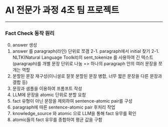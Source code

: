 # AI 전문가 과정 4조 팀 프로젝트
---
### Fact Check 동작 원리


0. answer 생성
1. answer 를 paragraph(라인) 단위로 쪼갬
2-1. paragraph에서 initial 찾기
2-1. NLTK(Natural Language Toolkit)의 sent_tokenize 를 사용하여 긴 텍스트(paragraph)를 개별 문장 단위로 나눔
=> 하나의 paragraph 안의 여러 문장을 쪼개는 역할
3. 분할된 문장 재구성(이니셜로 잘못 분할된 문장 병합, 너무 짧은 문장을 다른 문장과 결합 등)
4. 문장과 샘플을 이용하여 프롬프트 작성
5. LLM에 문장을 atomic 단위로 분할 요청
6. fact 유형이 아닌 문장을 제외하여 sentence-atomic pair를 구성
7. paragraph에 따른 sentence-atomic pair 후처리 작업
8. knowledge_source 와 atomic 으로 LLM을 통해 fact 유무를 확인
9. atomic들의 fact 유무를 종합하여 평균 값을 구함
